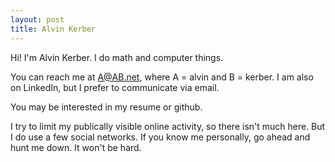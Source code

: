 ```yaml
---
layout: post
title: Alvin Kerber
---
```


Hi! I'm Alvin Kerber. I do math and computer things.

You can reach me at A@AB.net, where A = alvin and B = kerber. I am also on
LinkedIn, but I prefer to communicate via email.

You may be interested in my resume or github.

I try to limit my publically visible online activity, so there isn't much here.
But I do use a few social networks.  If you know me personally, go ahead and
hunt me down.  It won't be hard.
